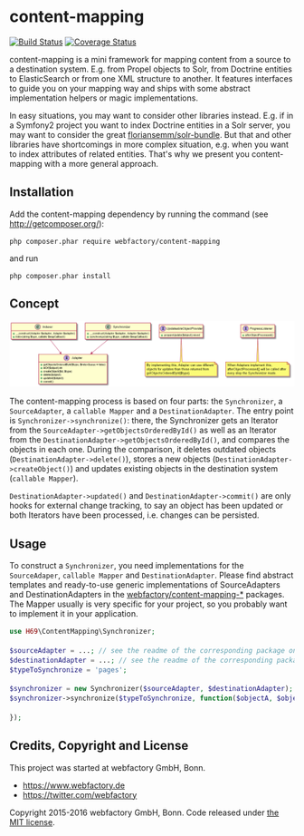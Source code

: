 content-mapping
===============

[![Build Status](https://travis-ci.org/h69/content-mapping.svg?branch=3.x)](https://travis-ci.org/h69/content-mapping)
[![Coverage Status](https://coveralls.io/repos/h69/content-mapping/badge.svg?branch=3.x&service=github)](https://coveralls.io/github/h69/content-mapping?branch=3.x)

content-mapping is a mini framework for mapping content from a source to a destination system. E.g. from Propel objects
to Solr, from Doctrine entities to ElasticSearch or from one XML structure to another. It features interfaces to guide
you on your mapping way and ships with some abstract implementation helpers or magic implementations.

In easy situations, you may want to consider other libraries instead. E.g. if in a Symfony2 project you want to index
Doctrine entities in a Solr server, you may want to consider the great [floriansemm/solr-bundle](/floriansemm/SolrBundle).
But that and other libraries have shortcomings in more complex situation, e.g. when you want to index attributes of
related entities. That's why we present you content-mapping with a more general approach.


Installation
------------

Add the content-mapping dependency by running the command (see http://getcomposer.org/):

    php composer.phar require webfactory/content-mapping

and run

    php composer.phar install

Concept
-------

![Class diagram](doc/class-diagram.png)

The content-mapping process is based on four parts: the `Synchronizer`, a ``SourceAdapter``, a ``callable Mapper`` and a
``DestinationAdapter``. The entry point is ``Synchronizer->synchronize()``: there, the Synchronizer gets an Iterator
from the ``SourceAdapter->getObjectsOrderedById()`` as well as an Iterator from the
``DestinationAdapter->getObjectsOrderedById()``, and compares the objects in each one. During the comparison, it deletes
outdated objects (``DestinationAdapter->delete()``), stores a new objects (``DestinationAdapter->createObject()``) and
updates existing objects in the destination system (``callable Mapper``).
 
``DestinationAdapter->updated()`` and ``DestinationAdapter->commit()`` are only hooks for external change tracking, to
say an object has been updated or both Iterators have been processed, i.e. changes can be persisted.


Usage
-----

To construct a ``Synchronizer``, you need implementations for the ``SourceAdaper``, ``callable Mapper`` and
``DestinationAdapter``. Please find abstract templates and ready-to-use generic implementations of SourceAdapters and
DestinationAdapters in the [webfactory/content-mapping-*](https://github.com/search?q=webfactory%2Fcontent-mapping)
packages. The Mapper usually is very specific for your project, so you probably want to implement it in your
application.

```php
use H69\ContentMapping\Synchronizer;

$sourceAdapter = ...; // see the readme of the corresponding package on how to construct it
$destinationAdapter = ...; // see the readme of the corresponding package on how to construct it
$typeToSynchronize = 'pages';

$synchronizer = new Synchronizer($sourceAdapter, $destinationAdapter);
$synchronizer->synchronize($typeToSynchronize, function($objectA, $objectB){

});
```


Credits, Copyright and License
------------------------------

This project was started at webfactory GmbH, Bonn.

- <https://www.webfactory.de>
- <https://twitter.com/webfactory>

Copyright 2015-2016 webfactory GmbH, Bonn. Code released under [the MIT license](LICENSE).

